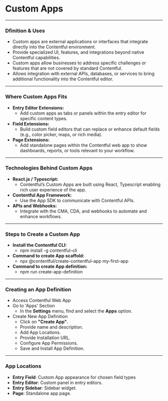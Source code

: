 <!-- Slide 1 -->
# Custom Apps

---

<!-- Slide 2 -->
### Dfinition & Uses

- Custom apps are external applications or interfaces that integrate directly into the Contentful environment.
- Provide specialized UI, features, and integrations beyond native Contentful capabilities.
- Custom apps allow businesses to address specific challenges or features that are not covered by standard Contentful.
- Allows integration with external APIs, databases, or services to bring additional functionality into the Contentful editor.

---

<!-- Slide 3 -->
### Where Custom Apps Fits

- **Entry Editor Extensions:**
    - Add custom apps as tabs or panels within the entry editor for specific content types.
- **Field Extensions:**
    - Build custom field editors that can replace or enhance default fields (e.g., color picker, maps, or rich media).
- **Page Extensions:**
    - Add standalone pages within the Contentful web app to show dashboards, reports, or tools relevant to your workflow.

---

<!-- Slide 4 -->
### Technologies Behind Custom Apps

- **React.js / Typescript:**
    - Contentful’s Custom Apps are built using React, Typescript enabling rich user experience of the app.
- **Contentful App Framework:**
    - Use the App SDK to communicate with Contentful APIs.
- **APIs and Webhooks:**
    - Integrate with the CMA, CDA, and webhooks to automate and enhance workflows.

---

<!-- Slide 5 -->
### Steps to Create a Custom App

- **Install the Contentful CLI:**
    - npm install -g contentful-cli
- **Command to create App scaffold:**
    - npx @contentful/create-contentful-app my-first-app
- **Command to create App definition:**
    - npm run create-app-definition

---

<!-- Slide 6 -->
### Creating an App Definition

- Access Contentful Web App
- Go to 'Apps' Section
    - In the **Settings** menu, find and select the **Apps** option.
- Create New App Definition
    - Click on **"Create App"**.
    - Provide name and description.
    - Add App Locations.
    - Provide Installation URL.
    - Configure App Permissions.
    - Save and Install App Definition.

---

<!-- Slide 7 -->
### App Locations

- **Entry Field**: Custom App appearance for chosen field types
- **Entry Editor**: Custom panel in entry editors.
- **Entry Sidebar**: Sidebar widget.
- **Page**: Standalone app page.